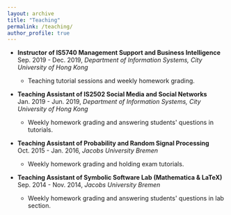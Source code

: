 ```yaml
---
layout: archive
title: "Teaching"
permalink: /teaching/
author_profile: true
---
```


* <b>Instructor of IS5740 Management Support and Business Intelligence</b><br>
Sep. 2019 - Dec. 2019, *Department of Information Systems, City University of Hong Kong*
    * Teaching tutorial sessions and weekly homework grading.
    
* <b>Teaching Assistant of IS2502 Social Media and Social Networks</b><br>
Jan. 2019 - Jun. 2019, *Department of Information Systems, City University of Hong Kong*
    * Weekly homework grading and answering students' questions in tutorials.

* <b>Teaching Assistant of Probability and Random Signal Processing</b><br>
Oct. 2015 - Jan. 2016, *Jacobs University Bremen*
    * Weekly homework grading and holding exam tutorials.

* <b>Teaching Assistant of Symbolic Software Lab (Mathematica & LaTeX)</b><br>
Sep. 2014 - Nov. 2014, *Jacobs University Bremen*
    * Weekly homework grading and answering students' questions in lab section.
    
    
